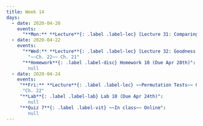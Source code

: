 ```yaml
---
title: Week 14
days:
  - date: 2020-04-20
    events:
      "**Mon:** **Lecture**{: .label .label-lec} [Lecture 31: Comparing two proportions](https://ph142-ucb.github.io/sp20/src/lec/l31_2prop.pdf)[(recording)](https://bcourses.berkeley.edu/courses/1490339/pages/l31-comparing-two-proportions)":  "Ch. 20"
  - date: 2020-04-22
    events:
      "**Wed:** **Lecture**{: .label .label-lec} [Lecture 32: Goodness of fit](https://ph142-ucb.github.io/sp20/src/lec/l32_goodnessoffit.pdf)":
        "~~Ch. 22~~ Ch. 21"
      "**Homework**{: .label .label-disc} Homework 10 (Due Apr 28th)":
        null
  - date: 2020-04-24
    events:
     "**Fri:** **Lecture**{: .label .label-lec} ~~Permutation Tests~~ Chi Squared Two Way Tables":
      "Ch. 22"
     "**Lab**{: .label .label-lab} Lab 10 (Due Apr 24th)":
        null
     "**Quiz 7**{: .label .label-vit} ~~In class~~ Online":
        null
---
```

